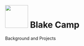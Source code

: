 # <img src="https://github.com/blake-camp/blake-camp.github.io/blob/main/profile_pic.jpg" data-canonical-src="https://github.com/blake-camp/blake-camp.github.io/blob/main/profile_pic.jpg" width="75" /> Blake Camp  
Background and Projects
